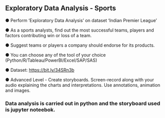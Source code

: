 ## Exploratory Data Analysis - Sports

● Perform ‘Exploratory Data Analysis’ on dataset ‘Indian Premier League’

● As a sports analysts, find out the most successful teams, players and factors
contributing win or loss of a team.

● Suggest teams or players a company should endorse for its products.

● You can choose any of the tool of your choice
(Python/R/Tableau/PowerBI/Excel/SAP/SAS)

● Dataset: https://bit.ly/34SRn3b

● Advanced Level - Create storyboards. Screen-record along with your audio
explaining the charts and interpretations. Use annotations, animation and
images.



### Data analysis is carried out in python and the storyboard used is jupyter noteebok.
